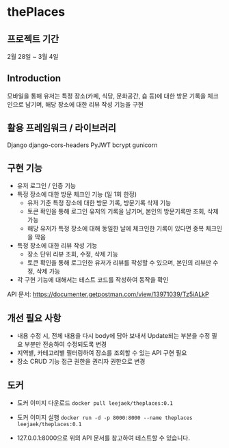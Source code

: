 # thePlaces

## 프로젝트 기간
2월 28일 ~ 3월 4일

## Introduction
모바일을 통해 유저는 특정 장소(카페, 식당, 문화공간, 숍 등)에 대한 방문 기록을 체크인으로 남기며, 해당 장소에 대한 리뷰 작성 기능을 구현


## 활용 프레임워크 / 라이브러리
Django
django-cors-headers
PyJWT
bcrypt
gunicorn

## 구현 기능
- 유저 로그인 / 인증 기능
- 특정 장소에 대한 방문 체크인 기능 (일 1회 한정)
  - 유저 기준 특정 장소에 대한 방문 기록, 방문기록 삭제 기능
  - 토큰 확인을 통해 로그인 유저의 기록을 남기며, 본인의 방문기록만 조회, 삭제 가능
  - 해당 유저가 특정 장소에 대해 동일한 날에 체크인한 기록이 있다면 중복 체크인을 막음
- 특정 장소에 대한 리뷰 작성 기능
  - 장소 단위 리뷰 조회, 수정, 삭제 기능
  - 토큰 확인을 통해 로그인한 유저가 리뷰를 작성할 수 있으며, 본인의 리뷰만 수정, 삭제 가능
- 각 구현 기능에 대해서는 테스트 코드를 작성하여 동작을 확인

API 문서: https://documenter.getpostman.com/view/13971039/Tz5iALkP

## 개선 필요 사항
- 내용 수정 시, 전체 내용을 다시 body에 담아 보내서 Update되는 부분을 수정 필요 부분만 전송하여 수정되도록 변경
- 지역별, 카테고리별 필터링하여 장소를 조회할 수 있는 API 구현 필요
- 장소 CRUD 기능 접근 권한을 권리자 권한으로 변경

## 도커
- 도커 이미지 다운로드
`docker pull leejaek/theplaces:0.1`

- 도커 이미지 실행
`docker run -d -p 8000:8000 --name theplaces leejaek/theplaces:0.1`

- 127.0.0.1:8000으로 위의 API 문서를 참고하여 테스트할 수 있습니다.
